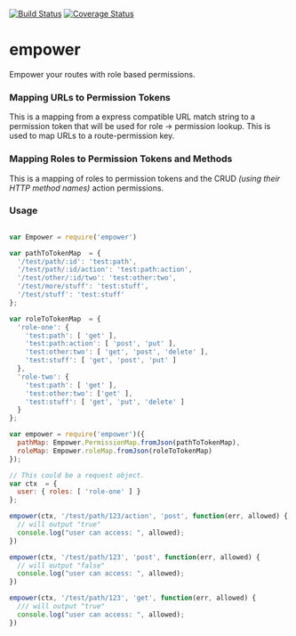 [![Build Status](https://travis-ci.org/scull7/empower.svg?branch=master)](https://travis-ci.org/scull7/empower)
[![Coverage Status](https://coveralls.io/repos/scull7/empower/badge.svg?branch=master&service=github)](https://coveralls.io/github/scull7/empower?branch=master)

# empower
Empower your routes with role based permissions.

### Mapping URLs to Permission Tokens

This is a mapping from a express compatible URL match string to a permission
token that will be used for role -> permission lookup. This is used to map
URLs to a route-permission key.

### Mapping Roles to Permission Tokens and Methods

This is a mapping of roles to permission tokens and the CRUD _(using their
HTTP method names)_ action permissions.

### Usage

```javascript

var Empower = require('empower')

var pathToTokenMap  = {
  '/test/path/:id': 'test:path',
  '/test/path/:id/action': 'test:path:action',
  '/test/other/:id/two': 'test:other:two',
  '/test/more/stuff': 'test:stuff',
  '/test/stuff': 'test:stuff'
};

var roleToTokenMap  = {
  'role-one': {
    'test:path': [ 'get' ],
    'test:path:action': [ 'post', 'put' ],
    'test:other:two': [ 'get', 'post', 'delete' ],
    'test:stuff': [ 'get', 'post', 'put' ]
  },
  'role-two': {
    'test:path': [ 'get' ],
    'test:other:two': ['get' ],
    'test:stuff': [ 'get', 'put', 'delete' ]
  }
};

var empower = require('empower')({
  pathMap: Empower.PermissionMap.fromJson(pathToTokenMap),
  roleMap: Empower.roleMap.fromJson(roleToTokenMap)
});

// This could be a request object.
var ctx  = {
  user: { roles: [ 'role-one' ] }
};

empower(ctx, '/test/path/123/action', 'post', function(err, allowed) {
  // will output "true"
  console.log("user can access: ", allowed);
})

empower(ctx, '/test/path/123', 'post', function(err, allowed) {
  // will output "false"
  console.log("user can access: ", allowed);
})

empower(ctx, '/test/path/123', 'get', function(err, allowed) {
  /// will output "true"
  console.log("user can access: ", allowed);
})

```
